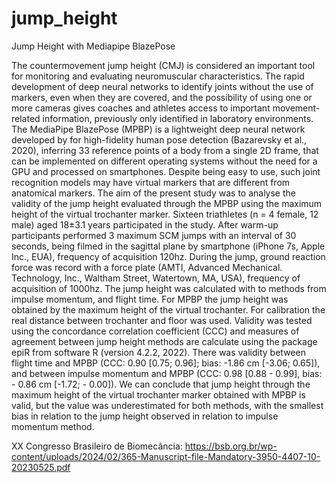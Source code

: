 # jump_height
Jump Height with Mediapipe BlazePose

The countermovement jump height (CMJ) is considered an important tool for monitoring and evaluating neuromuscular characteristics. The rapid development of deep neural networks to identify joints without the use of markers, even when they are covered, and the possibility of using one or more cameras gives coaches and athletes access to important movement-related information, previously only identified in laboratory environments. The MediaPipe BlazePose (MPBP) is a lightweight deep neural network developed by for high-fidelity human pose detection (Bazarevsky et al., 2020), inferring 33 reference points of a body from a single 2D frame, that can be implemented on different operating systems without the need for a GPU and processed on smartphones. Despite being easy to use, such joint recognition models may have virtual markers that are different from anatomical markers. The aim of the present study was to analyse the validity of the jump height evaluated through the MPBP using the maximum height of the virtual trochanter marker. Sixteen triathletes (n = 4 female, 12 male) aged 18±3.1 years participated in the study. After warm-up participants performed 3 maximum SCM jumps with an interval of 30 seconds, being filmed in the sagittal plane by smartphone (iPhone 7s, Apple Inc., EUA), frequency of acquisition 120hz. During the jump, ground reaction force was record with a force plate (AMTI, Advanced Mechanical. Technology, Inc., Waltham Street, Watertown, MA, USA), frequency of acquisition of 1000hz. The jump height was calculated with to methods from impulse momentum, and flight time. For MPBP the jump height was obtained by the maximum height of the virtual trochanter. For calibration the real distance between trochanter and floor was used. Validity was tested using the concordance correlation coefficient (CCC) and measures of agreement between jump height methods are calculate using the package epiR from software R (version 4.2.2, 2022). There was validity between flight time and MPBP (CCC: 0.90 [0.75; 0.96]; bias: -1.86 cm [-3.06; 0.65]), and between impulse momentum and MPBP (CCC: 0.98 [0.88 - 0.99], bias: - 0.86 cm [-1.72; - 0.00]). We can conclude that jump height through the maximum height of the virtual trochanter marker obtained with MPBP is valid, but the value was underestimated for both methods, with the smallest bias in relation to the jump height observed in relation to impulse momentum method.

XX Congresso Brasileiro de Biomecância: https://bsb.org.br/wp-content/uploads/2024/02/365-Manuscript-file-Mandatory-3950-4407-10-20230525.pdf
